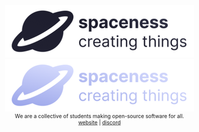 
<p align="center">
  <img src="/assets/spaceness-light.png#gh-light-mode-only">
  <img src="/assets/spaceness-dark.png#gh-dark-mode-only">
  <br>We are a collective of students making open-source software for all.
  <br>
  <a href="https://spaceness.org">website</a> | <a href="https://discord.gg/spaceness">discord</a>
</p>

